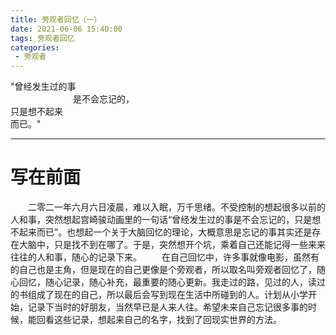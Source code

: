```yaml
---
title: 旁观者回忆（一）
date: 2021-06-06 15:40:00
tags: 旁观者回忆
categories:
 - 旁观者
---
```

<link rel="stylesheet" href="/blog/css/mycss.css">
<main role="main" class="wrapper-content" id="wrapper-content">
    <div class="titleCont">
        <div class="wrapper-title" id="wrapper-title">
            "曾经发生过的事<br><span style="padding-left:100px">是不会忘记的，</span><br><span style="padding-right:110px">只是想不起来</span><br><span style="padding-left:-20px">而已。"</span>
        </div>
    </div>
    <canvas id="noise" class="noise"></canvas>
  <div class="vignette"></div>
</main>
<hr>

# 写在前面
　　二零二一年六月六日凌晨，难以入眠，万千思绪。不受控制的想起很多以前的人和事，突然想起宫崎骏动画里的一句话“曾经发生过的事是不会忘记的，只是想不起来而已”。也想起一个关于大脑回忆的理论，大概意思是忘记的事其实还是存在大脑中，只是找不到在哪了。于是，突然想开个坑，乘着自己还能记得一些来来往往的人和事，随心的记录下来。
　　在自己回忆中，许多事就像电影，虽然有的自己也是主角，但是现在的自己更像是个旁观者，所以取名叫旁观者回忆了，随心回忆，随心记录，随心补充，最重要的随心更新。我走过的路，见过的人，读过的书组成了现在的自己，所以最后会写到现在生活中所碰到的人。计划从小学开始，记录下当时的好朋友，当然早已是人来人往。希望未来自己忘记很多事的时候，能回看这些记录，想起来自己的名字，找到了回现实世界的方法。
